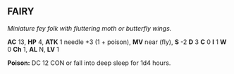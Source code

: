 ## FAIRY

_Miniature fey folk with fluttering moth or butterfly wings._

**AC** 13, **HP** 4, **ATK** 1 needle +3 (1 + poison), **MV** near (fly), **S** -2 **D** 3 **C** 0 **I** 1 **W** 0 **Ch** 1, **AL** N, **LV** 1

**Poison:** DC 12 CON or fall into deep sleep for 1d4 hours.

